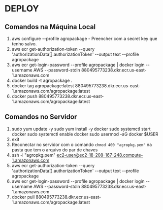 # DEPLOY

## Comandos na Máquina Local

1. aws configure --profile agropackage - Preencher com a secret key que tenho salvo.
2. aws ecr get-authorization-token --query 'authorizationData[].authorizationToken' --output text --profile agropackage
3. aws ecr get-login-password --profile agropackage | docker login --username AWS --password-stdin 880495773238.dkr.ecr.us-east-1.amazonaws.com
4. docker build -t agropackage .
5. docker tag agropackage:latest 880495773238.dkr.ecr.us-east-1.amazonaws.com/agropackage:latest
6. docker push 880495773238.dkr.ecr.us-east-1.amazonaws.com/agropackage:latest

## Comandos no Servidor

1. sudo yum update -y
   sudo yum install -y docker
   sudo systemctl start docker
   sudo systemctl enable docker
   sudo usermod -aG docker $USER
2. exit
3. Reconectar no servidor com o comando `chmod 400 "agropkg.pem"` na pasta que tem o arquivo do par de chaves
4. ssh -i "agropkg.pem" ec2-user@ec2-18-208-167-248.compute-1.amazonaws.com
5. aws ecr get-authorization-token --query 'authorizationData[].authorizationToken' --output text --profile agropackage
6. aws ecr get-login-password --profile agropackage | docker login --username AWS --password-stdin 880495773238.dkr.ecr.us-east-1.amazonaws.com
7. docker pull 880495773238.dkr.ecr.us-east-1.amazonaws.com/agropackage:latest